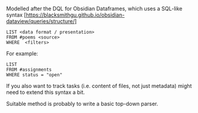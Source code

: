 Modelled after the DQL for Obsidian Dataframes, which uses a SQL-like syntax
[https://blacksmithgu.github.io/obsidian-dataview/queries/structure/]


```
LIST <data format / presentation>
FROM #poems <source>
WHERE  <filters>
```

For example:
```
LIST
FROM #assignments
WHERE status = "open"
```

If you also want to track tasks (i.e. content of files, not just metadata) might need to extend this syntax a bit.

Suitable method is probably to write a basic top-down parser.